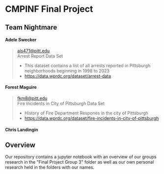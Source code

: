 # CMPINF Final Project

## Team Nightmare

#### Adele Swecker
> als471@pitt.edu\
> Arrest Report Data Set
>* This dataset contains a list of all arrests reported in Pittsburgh neighborhoods beginning in 1998 to 2023
>* https://data.wprdc.org/dataset/arrest-data
    
#### Forest Maguire
> fkm8@pitt.edu\
> Fire Incidents in City of Pittsburgh Data Set
>* History of Fire Department Respones in the city of Pittsburgh
>* https://data.wprdc.org/dataset/fire-incidents-in-city-of-pittsburgh

#### Chris Landingin 

## Overview
Our repository contains a jupyter notebook with an overview of our groups research in the "Final Project Group 3" folder as well as our own personal research held in the folders with our names.
